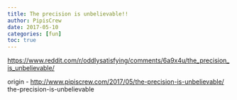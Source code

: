 ```yaml
---
title: The precision is unbelievable!!
author: PipisCrew
date: 2017-05-10
categories: [fun]
toc: true
---
```


https://www.reddit.com/r/oddlysatisfying/comments/6a9x4u/the_precision_is_unbelievable/

origin - http://www.pipiscrew.com/2017/05/the-precision-is-unbelievable/ the-precision-is-unbelievable